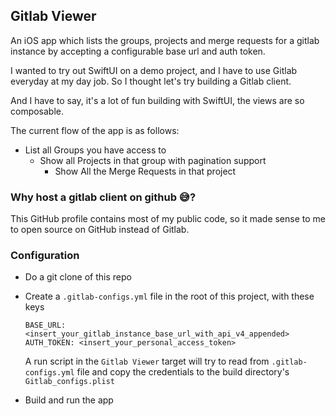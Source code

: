 ## Gitlab Viewer

An iOS app which lists the groups, projects and merge requests for a gitlab instance by accepting a configurable base url and auth token.

I wanted to try out SwiftUI on a demo project, and I have to use Gitlab everyday at my day job. So I thought let's try building a Gitlab client.

And I have to say, it's a lot of fun building with SwiftUI, the views are so composable.

The current flow of the app is as follows:

- List all Groups you have access to
  - Show all Projects in that group with pagination support
    - Show All the Merge Requests in that project


### Why host a gitlab client on github 😅?

This GitHub profile contains most of my public code, so it made sense to me to open source on GitHub instead of Gitlab.

### Configuration

- Do a git clone of this repo

- Create a `.gitlab-configs.yml` file in the root of this project, with these keys

    `BASE_URL: <insert_your_gitlab_instance_base_url_with_api_v4_appended>`
    `AUTH_TOKEN: <insert_your_personal_access_token>`

   A run script in the `Gitlab Viewer` target will try to read from `.gitlab-configs.yml` file and copy the credentials to the build directory's `Gitlab_configs.plist`

- Build and run the app
